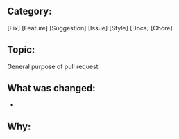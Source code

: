 ## Category:
[Fix]
[Feature]
[Suggestion]
[Issue]
[Style]
[Docs]
[Chore]

## Topic:
General purpose of pull request

## What was changed:
* 

## Why:
